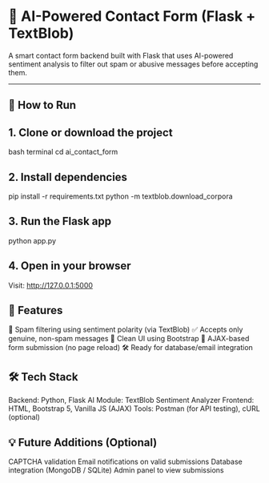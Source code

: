 # 🧠 AI-Powered Contact Form (Flask + TextBlob)

A smart contact form backend built with Flask that uses AI-powered sentiment analysis to filter out spam or abusive messages before accepting them.

---

## 🚀 How to Run

## 1. Clone or download the project
bash terminal
cd ai_contact_form
## 2. Install dependencies
pip install -r requirements.txt
python -m textblob.download_corpora
## 3. Run the Flask app
python app.py
## 4. Open in your browser
Visit: http://127.0.0.1:5000

## 🧩 Features

🧠 Spam filtering using sentiment polarity (via TextBlob)
✅ Accepts only genuine, non-spam messages
📄 Clean UI using Bootstrap
🔄 AJAX-based form submission (no page reload)
🛠️ Ready for database/email integration

## 🛠️ Tech Stack
Backend: Python, Flask
AI Module: TextBlob Sentiment Analyzer
Frontend: HTML, Bootstrap 5, Vanilla JS (AJAX)
Tools: Postman (for API testing), cURL (optional)

## 💡 Future Additions (Optional)
CAPTCHA validation
Email notifications on valid submissions
Database integration (MongoDB / SQLite)
Admin panel to view submissions
